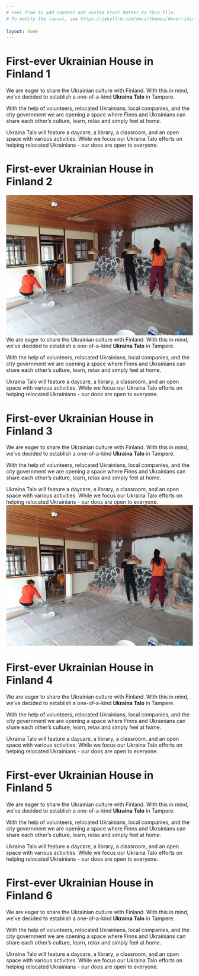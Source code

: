 ```yaml
---
# Feel free to add content and custom Front Matter to this file.
# To modify the layout, see https://jekyllrb.com/docs/themes/#overriding-theme-defaults

layout: home
---
```


# First-ever Ukrainian House in Finland 1

We are eager to share the Ukrainian culture with Finland. With this in mind, we’ve decided to establish a one-of-a-kind **Ukraina Talo** in Tampere.

With the help of volunteers, relocated Ukrainians, local companies, and the city government we are opening a space where Finns and Ukrainians can share each other’s culture, learn, relax and simply feel at home.

Ukraina Talo will feature a daycare, a library, a classroom, and an open space with various activities. While we focus our Ukraina Talo efforts on helping relocated Ukrainians - our doos are open to everyone.

# First-ever Ukrainian House in Finland 2

![placeholder image](assets/1.jpg)
We are eager to share the Ukrainian culture with Finland. With this in mind, we’ve decided to establish a one-of-a-kind **Ukraina Talo** in Tampere.

With the help of volunteers, relocated Ukrainians, local companies, and the city government we are opening a space where Finns and Ukrainians can share each other’s culture, learn, relax and simply feel at home.

Ukraina Talo will feature a daycare, a library, a classroom, and an open space with various activities. While we focus our Ukraina Talo efforts on helping relocated Ukrainians - our doos are open to everyone.

# First-ever Ukrainian House in Finland 3

We are eager to share the Ukrainian culture with Finland. With this in mind, we’ve decided to establish a one-of-a-kind **Ukraina Talo** in Tampere.

With the help of volunteers, relocated Ukrainians, local companies, and the city government we are opening a space where Finns and Ukrainians can share each other’s culture, learn, relax and simply feel at home.

Ukraina Talo will feature a daycare, a library, a classroom, and an open space with various activities. While we focus our Ukraina Talo efforts on helping relocated Ukrainians - our doos are open to everyone.
![placeholder image](assets/1.jpg)

# First-ever Ukrainian House in Finland 4

We are eager to share the Ukrainian culture with Finland. With this in mind, we’ve decided to establish a one-of-a-kind **Ukraina Talo** in Tampere.

With the help of volunteers, relocated Ukrainians, local companies, and the city government we are opening a space where Finns and Ukrainians can share each other’s culture, learn, relax and simply feel at home.

Ukraina Talo will feature a daycare, a library, a classroom, and an open space with various activities. While we focus our Ukraina Talo efforts on helping relocated Ukrainians - our doos are open to everyone.

# First-ever Ukrainian House in Finland 5

We are eager to share the Ukrainian culture with Finland. With this in mind, we’ve decided to establish a one-of-a-kind **Ukraina Talo** in Tampere.

With the help of volunteers, relocated Ukrainians, local companies, and the city government we are opening a space where Finns and Ukrainians can share each other’s culture, learn, relax and simply feel at home.

Ukraina Talo will feature a daycare, a library, a classroom, and an open space with various activities. While we focus our Ukraina Talo efforts on helping relocated Ukrainians - our doos are open to everyone.

# First-ever Ukrainian House in Finland 6

We are eager to share the Ukrainian culture with Finland. With this in mind, we’ve decided to establish a one-of-a-kind **Ukraina Talo** in Tampere.

With the help of volunteers, relocated Ukrainians, local companies, and the city government we are opening a space where Finns and Ukrainians can share each other’s culture, learn, relax and simply feel at home.

Ukraina Talo will feature a daycare, a library, a classroom, and an open space with various activities. While we focus our Ukraina Talo efforts on helping relocated Ukrainians - our doos are open to everyone.
